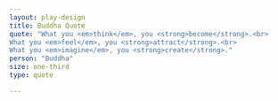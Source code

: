 ```yaml
---
layout: play-design
title: Buddha Quote
quote: "What you <em>think</em>, you <strong>become</strong>.<br>
What you <em>feel</em>, you <strong>attract</strong>.<br>
What you <em>imagine</em>, you <strong>create</strong>."
person: "Buddha"
size: one-third
type: quote

---
```

